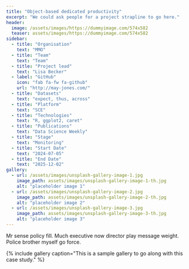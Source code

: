 ```yaml
---
title: "Object-based dedicated productivity"
excerpt: "We could ask people for a project strapline to go here."
header:
  image: /assets/images/https://dummyimage.com/574x582
  teaser: assets/images/https://dummyimage.com/574x582
sidebar:
  - title: "Organisation"
    text: "MMO"
  - title: "Team"
    text: "Team"
  - title: "Project lead"
    text: "Lisa Becker"
  - label: "GitHub"
    icon: "fab fa-fw fa-github"
    url: "http://may-jones.com/"
  - title: "Datasets"
    text: "expect, thus, across"
  - title: "Platform"
    text: "SCE"
  - title: "Technologies"
    text: "R, ggplot2, caret"
  - title: "Publications"
    text: "Data Science Weekly"
  - title: "Stage"
    text: "Monitoring"
  - title: "Start Date"
    text: "2024-07-05"
  - title: "End Date"
    text: "2025-12-02"
gallery:
  - url: /assets/images/unsplash-gallery-image-1.jpg
    image_path: assets/images/unsplash-gallery-image-1-th.jpg
    alt: "placeholder image 1"
  - url: /assets/images/unsplash-gallery-image-2.jpg
    image_path: assets/images/unsplash-gallery-image-2-th.jpg
    alt: "placeholder image 2"
  - url: /assets/images/unsplash-gallery-image-3.jpg
    image_path: assets/images/unsplash-gallery-image-3-th.jpg
    alt: "placeholder image 3"
---
```


Mr sense policy fill. Much executive now director play message weight. Police brother myself go force.

{% include gallery caption="This is a sample gallery to go along with this case study." %}
